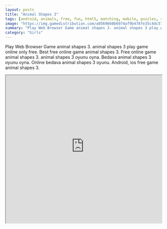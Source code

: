 ```yaml
---
layout: posts
title: "Animal Shapes 3"
tags: [android, animals, free, fun, html5, matching, mobile, puzzles, school, thinking, hellokids, kidspuzzles, shapes, drag, fungame, free, online, games, oyna, game, free, games, play, play, games]
image: "https://img.gamedistribution.com/a0569660b6974af9b478fe35c4dc57fa-512x384.jpeg"
summary: "Play Web Browser Game animal shapes 3. animal shapes 3 play game online only free. Best free online game animal shapes 3. Free online game animal shapes 3. animal shapes 3 oyunu oyna. Bedava animal shapes 3 oyunu oyna. Online bedava animal shapes 3 oyunu. Android, ios free game animal shapes 3."
category: "Girls"
---
```


Play Web Browser Game animal shapes 3. animal shapes 3 play game online only free. Best free online game animal shapes 3. Free online game animal shapes 3. animal shapes 3 oyunu oyna. Bedava animal shapes 3 oyunu oyna. Online bedava animal shapes 3 oyunu. Android, ios free game animal shapes 3.

<iframe width="100%" height="480px;" src="https://html5.gamedistribution.com/a0569660b6974af9b478fe35c4dc57fa/"></iframe>